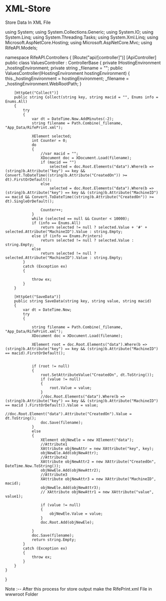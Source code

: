 # XML-Store
Store Data In XML File


using System;
using System.Collections.Generic;
using System.IO;
using System.Linq;
using System.Threading.Tasks;
using System.Xml.Linq;
using Microsoft.AspNetCore.Hosting;
using Microsoft.AspNetCore.Mvc;
using RifeAPI.Models;

namespace RifeAPI.Controllers
{
    [Route("api/[controller]")]
    [ApiController]
    public class ValuesController : ControllerBase
    {
        private IHostingEnvironment _hostingEnvironment;
        private string _filename = "";
        public ValuesController(IHostingEnvironment hostingEnvironment)
        {
            this._hostingEnvironment = hostingEnvironment;
            _filename = _hostingEnvironment.WebRootPath;
        }


        [HttpGet("Collect")]
        public string Collect(string key, string macid = "", Enums info = Enums.All)
        {
            try
            {
                var dt = DateTime.Now.AddMinutes(-2);
                string filename = Path.Combine(_filename, "App_Data/RifePrint.xml");

                XElement selected;
                int Counter = 0;
                do
                {
                    //var macid = "";
                    XDocument doc = XDocument.Load(filename);
                    if (macid == "")
                        selected = doc.Root.Elements("data").Where(b => (string)b.Attribute("key") == key && Convert.ToDateTime((string)b.Attribute("CreatedOn")) >= dt).FirstOrDefault();
                    else
                        selected = doc.Root.Elements("data").Where(b => (string)b.Attribute("key") == key && (string)b.Attribute("MachineID") == macid && Convert.ToDateTime((string)b.Attribute("CreatedOn")) >= dt).SingleOrDefault();

                    Counter++;
                }
                while (selected == null && Counter < 10000);
                if (info == Enums.All)
                    return selected != null ? selected.Value + '#' + selected.Attribute("MachineID").Value : string.Empty;
                else if (info == Enums.Printers)
                    return selected != null ? selected.Value : string.Empty;
                else
                    return selected != null ? selected.Attribute("MachineID").Value : string.Empty;
            }
            catch (Exception ex)
            {

                throw ex;
            }
        }

        [HttpGet("SaveData")]
        public string SaveData(string key, string value, string macid)
        {
            var dt = DateTime.Now;
            try
            {

                string filename = Path.Combine(_filename, "App_Data/RifePrint.xml");
                XDocument doc = XDocument.Load(filename);

                XElement root = doc.Root.Elements("data").Where(b => (string)b.Attribute("key") == key && (string)b.Attribute("MachineID") == macid).FirstOrDefault();


                if (root != null)
                {
                    root.SetAttributeValue("CreatedOn", dt.ToString());
                    if (value != null)
                    {
                        root.Value = value;
                    }
                    //doc.Root.Elements("data").Where(b => (string)b.Attribute("key") == key && (string)b.Attribute("MachineID") == macid ).FirstOrDefault().Value = value;
                    //doc.Root.Element("data").Attribute("CreatedOn").Value = dt.ToString();
                    doc.Save(filename);
                }
                else
                {
                    XElement objNewEle = new XElement("data");
                    //Attribute1
                    XAttribute objNewAttr = new XAttribute("key", key);
                    objNewEle.Add(objNewAttr);
                    //Attribute2
                    XAttribute objNewAttr2 = new XAttribute("CreatedOn", DateTime.Now.ToString());
                    objNewEle.Add(objNewAttr2);
                    //Attribute3
                    XAttribute objNewAttr3 = new XAttribute("MachineID", macid);
                    objNewEle.Add(objNewAttr3);
                    // XAttribute objNewAttr1 = new XAttribute("value", value1);

                    if (value != null)
                    {
                        objNewEle.Value = value;
                    }
                    doc.Root.Add(objNewEle);
                   
                }
                doc.Save(filename);
                return string.Empty;
            }
            catch (Exception ex)
            {
                throw ex;
            }
        }
    }
}

Note :-- After this process for store output make the RifePrint.xml File in wwwroot Folder
